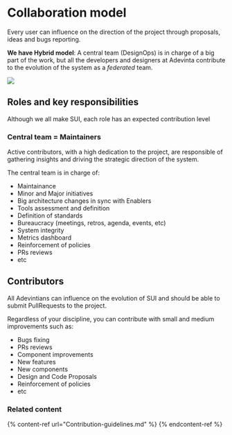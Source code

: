 # Collaboration model

Every user can influence on the direction of the project through proposals, ideas and bugs reporting.

**We have Hybrid model**: A central team (DesignOps) is in charge of a big part of the work, but all the developers and designers at Adevinta contribute to the evolution of the system as a _federated_ team.

![](https://raw.githubusercontent.com/turolopezsanabria/design-systems-playbook/master/ASSETS/mixed-contribution.png)

## Roles and key responsibilities

Although we all make SUI, each role has an expected contribution level

### Central team = Maintainers

Active contributors, with a high dedication to the project, are responsible of gathering insights and driving the strategic direction of the system.

The central team is in charge of:

* Maintainance
* Minor and Major initiatives
* Big architecture changes in sync with Enablers
* Tools assessment and definition
* Definition of standards
* Bureaucracy (meetings, retros, agenda, events, etc)
* System integrity
* Metrics dashboard
* Reinforcement of policies
* PRs reviews
* etc

## Contributors

All Adevintians can influence on the evolution of SUI and should be able to submit PullRequests to the project.

Regardless of your discipline, you can contribute with small and medium improvements such as:

* Bugs fixing
* PRs reviews
* Component improvements
* New features
* New components
* Design and Code Proposals
* Reinforcement of policies
* etc

### Related content

{% content-ref url="Contribution-guidelines.md" %}
{% endcontent-ref %}

